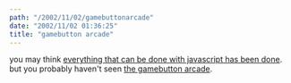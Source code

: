 ```yaml
---
path: "/2002/11/02/gamebuttonarcade" 
date: "2002/11/02 01:36:25" 
title: "gamebutton arcade" 
---
```

you may think <a href="http://www.ideafinder.com/resource/archives/wow-duell.htm">everything that can be done with javascript has been done</a>. but you probably haven't seen  <a href="http://kisrael.com/features/gb.html">the gamebutton arcade</a>.